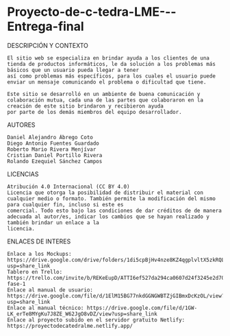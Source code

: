 # Proyecto-de-c-tedra-LME---Entrega-final

DESCRIPCIÓN Y CONTEXTO
	
	El sitio web se especializa en brindar ayuda a los clientes de una tienda de productos informáticos, le da solución a los problemas más básicos que un usuario pueda llegar a tener
	así como problemas más específicos, para los cuales el usuario puede enviar un mensaje comunicando el problema o dificultad que tiene. 
	
	Este sitio se desarrolló en un ambiente de buena comunicación y colaboración mutua, cada una de las partes que colaboraron en la creación de este sitio brindaron y recibieron ayuda
	por parte de los demás miembros del equipo desarrollador.

AUTORES

	Daniel Alejandro Ábrego Coto 
	Diego Antonio Fuentes Guardado 
	Roberto Mario Rivera Menjívar 
	Cristian Daniel Portillo Rivera
	Rolando Ezequiel Sánchez Campos

LICENCIAS

	Atribución 4.0 Internacional (CC BY 4.0)
	Licencia que otorga la posibilidad de distribuir el material con cualquier medio o formato. También permite la modificación del mismo para cualquier fin, incluso si este es 
	comercial. Todo esto bajo las condiciones de dar créditos de de manera adecuada al autor/es, indicar los cambios que se hayan realizado y también brindar un enlace a la 
	licencia.

ENLACES DE INTERES

	Enlace a los Mockups: https://drive.google.com/drive/folders/1di5cpBjHv4nze8KZ4qgplvltX5zkRQLT?usp=share_link
	Tablero en Trello: https://trello.com/invite/b/REKeEupD/ATTI6ef527da294ca0607d24f3245e2d70f177A47E33/proyecto-fase-1
	Enlace al manual de usuario: https://drive.google.com/file/d/1ElM15BG77nkdGGNGWBTZjGIBmxDcKzOL/view?usp=share_link 
	Enlace al manual técnico: https://drive.google.com/file/d/1GW-LK_erTe8MYgKu7J8ZE_W62JgO8vDZ/view?usp=share_link 
	Enlace al proyecto subido en el servidor gratuito Netlify: https://proyectodecatedralme.netlify.app/
